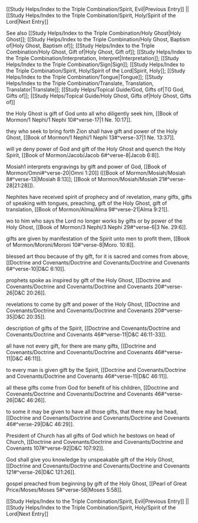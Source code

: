 [[Study Helps/Index to the Triple Combination/Spirit, Evil|Previous Entry]]  ||  [[Study Helps/Index to the Triple Combination/Spirit, Holy/Spirit of the Lord|Next Entry]]

 See also [[Study Helps/Index to the Triple Combination/Holy Ghost|Holy Ghost]]; [[Study Helps/Index to the Triple Combination/Holy Ghost, Baptism of|Holy Ghost, Baptism of]]; [[Study Helps/Index to the Triple Combination/Holy Ghost, Gift of|Holy Ghost, Gift of]]; [[Study Helps/Index to the Triple Combination/Interpretation, Interpret|Interpretation]]; [[Study Helps/Index to the Triple Combination/Sign|Sign]]; [[Study Helps/Index to the Triple Combination/Spirit, Holy/Spirit of the Lord|Spirit, Holy]]; [[Study Helps/Index to the Triple Combination/Tongue|Tongue]]; [[Study Helps/Index to the Triple Combination/Translate, Translation, Translator|Translate]]; [[Study Helps/Topical Guide/God, Gifts of|TG God, Gifts of]]; [[Study Helps/Topical Guide/Holy Ghost, Gifts of|Holy Ghost, Gifts of]]

 the Holy Ghost is gift of God unto all who diligently seek him, [[Book of Mormon/1 Nephi/1 Nephi 10#^verse-17|1 Ne. 10:17]].

 they who seek to bring forth Zion shall have gift and power of the Holy Ghost, [[Book of Mormon/1 Nephi/1 Nephi 13#^verse-37|1 Ne. 13:37]].

 will ye deny power of God and gift of the Holy Ghost and quench the Holy Spirit, [[Book of Mormon/Jacob/Jacob 6#^verse-8|Jacob 6:8]].

 Mosiah1 interprets engravings by gift and power of God, [[Book of Mormon/Omni#^verse-20|Omni 1:20]] ([[Book of Mormon/Mosiah/Mosiah 8#^verse-13|Mosiah 8:13]]; [[Book of Mormon/Mosiah/Mosiah 21#^verse-28|21:28]]).

 Nephites have received spirit of prophecy and of revelation, many gifts, gifts of speaking with tongues, preaching, gift of the Holy Ghost, gift of translation, [[Book of Mormon/Alma/Alma 9#^verse-21|Alma 9:21]].

 wo to him who says the Lord no longer works by gifts or by power of the Holy Ghost, [[Book of Mormon/3 Nephi/3 Nephi 29#^verse-6|3 Ne. 29:6]].

 gifts are given by manifestation of the Spirit unto men to profit them, [[Book of Mormon/Moroni/Moroni 10#^verse-8|Moro. 10:8]].

 blessed art thou because of thy gift, for it is sacred and comes from above, [[Doctrine and Covenants/Doctrine and Covenants/Doctrine and Covenants 6#^verse-10|D&C 6:10]].

 prophets spoke as inspired by gift of the Holy Ghost, [[Doctrine and Covenants/Doctrine and Covenants/Doctrine and Covenants 20#^verse-26|D&C 20:26]].

 revelations to come by gift and power of the Holy Ghost, [[Doctrine and Covenants/Doctrine and Covenants/Doctrine and Covenants 20#^verse-35|D&C 20:35]].

 description of gifts of the Spirit, [[Doctrine and Covenants/Doctrine and Covenants/Doctrine and Covenants 46#^verse-11|D&C 46:11-33]].

 all have not every gift, for there are many gifts, [[Doctrine and Covenants/Doctrine and Covenants/Doctrine and Covenants 46#^verse-11|D&C 46:11]].

 to every man is given gift by the Spirit, [[Doctrine and Covenants/Doctrine and Covenants/Doctrine and Covenants 46#^verse-11|D&C 46:11]].

 all these gifts come from God for benefit of his children, [[Doctrine and Covenants/Doctrine and Covenants/Doctrine and Covenants 46#^verse-26|D&C 46:26]].

 to some it may be given to have all those gifts, that there may be head, [[Doctrine and Covenants/Doctrine and Covenants/Doctrine and Covenants 46#^verse-29|D&C 46:29]].

 President of Church has all gifts of God which he bestows on head of Church, [[Doctrine and Covenants/Doctrine and Covenants/Doctrine and Covenants 107#^verse-92|D&C 107:92]].

 God shall give you knowledge by unspeakable gift of the Holy Ghost, [[Doctrine and Covenants/Doctrine and Covenants/Doctrine and Covenants 121#^verse-26|D&C 121:26]].

 gospel preached from beginning by gift of the Holy Ghost, [[Pearl of Great Price/Moses/Moses 5#^verse-58|Moses 5:58]].

[[Study Helps/Index to the Triple Combination/Spirit, Evil|Previous Entry]]  ||  [[Study Helps/Index to the Triple Combination/Spirit, Holy/Spirit of the Lord|Next Entry]]